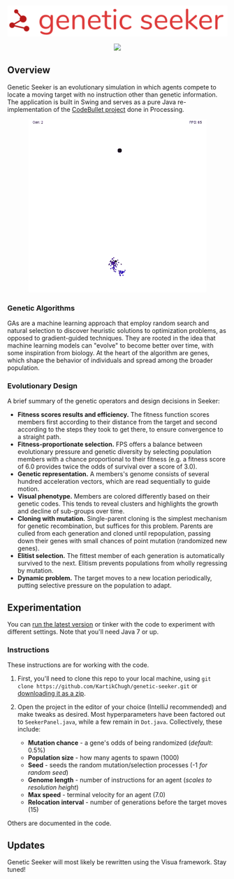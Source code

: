 ![logo](/logo.png)

<a href="https://github.com/KartikChugh/genetic-seeker/releases/latest/download/Seeker.jar">
<p align="center">
  	<img src="https://img.shields.io/github/v/release/KartikChugh/genetic-seeker.svg?logo=java&label=run%it!&style=for-the-badge&color=red">
</p>
</a>

## Overview

Genetic Seeker is an evolutionary simulation in which agents compete to locate a moving target with no instruction other than genetic information. The application is built in Swing and serves as a pure Java re-implementation of the [CodeBullet project](https://medium.com/@mik.szuga/the-genetic-algorithm-explained-with-intelligent-dots-319088f22d68) done in Processing.

<a href="https://github.com/KartikChugh/genetic-seeker/releases/latest/download/Seeker.jar">
	<p align="center">
	  	<img src="/example.gif"> 
</p>
</a>

### Genetic Algorithms

GAs are a machine learning approach that employ random search and natural selection to discover heuristic solutions to optimization problems, as opposed to gradient-guided techniques. They are rooted in the idea that machine learning models can "evolve" to become better over time, with some inspiration from biology. At the heart of the algorithm are genes, which shape the behavior of individuals and spread among the broader population.

### Evolutionary Design
A brief summary of the genetic operators and design decisions in Seeker:

- **Fitness scores results and efficiency.** The fitness function scores members first according to their distance from the target and second according to the steps they took to get there, to ensure convergence to a straight path. 
- **Fitness-proportionate selection.** FPS offers a balance between evolutionary pressure and genetic diversity by selecting population members with a chance proportional to their fitness (e.g. a fitness score of 6.0 provides twice the odds of survival over a score of 3.0).
- **Genetic representation.** A members's genome consists of several hundred acceleration vectors, which are read sequentially to guide motion.
- **Visual phenotype.** Members are colored differently based on their genetic codes. This tends to reveal clusters and highlights the growth and decline of sub-groups over time.
- **Cloning with mutation.** Single-parent cloning is the simplest mechanism for genetic recombination, but suffices for this problem. Parents are culled from each generation and cloned until repopulation, passing down their genes with small chances of point mutation (randomized new genes).
- **Elitist selection.** The fittest member of each generation is automatically survived to the next. Elitism prevents populations from wholly regressing by mutation. 
- **Dynamic problem.** The target moves to a new location periodically, putting selective pressure on the population to adapt.

## Experimentation

You can [run the latest version](https://github.com/KartikChugh/genetic-seeker/releases/latest/download/Seeker.jar) or tinker with the code to experiment with different settings. Note that you'll need Java 7 or up.

### Instructions

These instructions are for working with the code.

1. First, you'll need to clone this repo to your local machine, using `git clone https://github.com/KartikChugh/genetic-seeker.git` or [downloading it as a zip](https://github.com/KartikChugh/genetic-seeker/archive/master.zip).

2. Open the project in the editor of your choice (IntelliJ recommended) and make tweaks as desired. Most hyperparameters have been factored out to `SeekerPanel.java`, while a few remain in `Dot.java`. Collectively, these include:
	* **Mutation chance** - a gene's odds of being randomized (_default_: 0.5%)
	* **Population size** - how many agents to spawn (1000)
	* **Seed** - seeds the random mutation/selection processes (-1 _for random seed_)
	* **Genome length** - number of instructions for an agent (_scales to resolution height_)
	* **Max speed** - terminal velocity for an agent (7.0)
	* **Relocation interval** - number of generations before the target moves (15)

Others are documented in the code.

## Updates

Genetic Seeker will most likely be rewritten using the Visua framework. Stay tuned!
